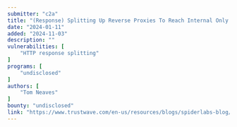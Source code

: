 ```yaml
---
submitter: "c2a"
title: "(Response) Splitting Up Reverse Proxies To Reach Internal Only Paths"
date: "2024-01-11"
added: "2024-11-03"
description: ""
vulnerabilities: [
    "HTTP response splitting"
]
programs: [
    "undisclosed"
]
authors: [
    "Tom Neaves"
]
bounty: "undisclosed"
link: "https://www.trustwave.com/en-us/resources/blogs/spiderlabs-blog/response-splitting-up-reverse-proxies-to-reach-internal-only-paths/"
---
```




